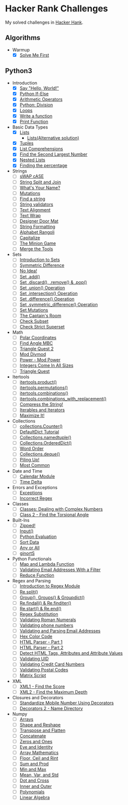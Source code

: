 # Hacker Rank Challenges

My solved challenges in [Hacker Hank](https://www.hackerrank.com/robertopc).

## Algorithms
* Warmup
    - [x] [Solve Me First](python3/introduction/solve-me-first.py)
## Python3
* Introduction
    - [x] [Say "Hello, World!"](python3/introduction/py-hello-world.py)
    - [x] [Python If-Else](python3/introduction/if-else.py)
    - [x] [Arithmetic Operators](python3/introduction/arithmetic-operators.py)
    - [x] [Python: Division](python3/introduction/division.py)
    - [x] [Loops](python3/introduction/loops.py)
    - [x] [Write a function](python3/introduction/write-a-function.py)
    - [x] [Print Function](python3/introduction/print.py)
* Basic Data Types
    - [x] [Lists](python3/basic-data-types/lists.py)
        * [Lists(Alternative solution)](python3/basic-data-types/lists-alternative-for-humans.py)
    - [x] [Tuples](python3/basic-data-types/tuples.py)
    - [x] [List Comprehensions](python3/basic-data-types/list-comprehensions.py)
    - [x] [Find the Second Largest Number](python3/basic-data-types/find-second-maximum-number-in-a-list.py)
    - [x] [Nested Lists](python3/basic-data-types/nested-list.py)
    - [x] [Finding the percentage](python3/basic-data-types/finding-the-percentage.py)
* Strings
    - [ ] [sWAP cASE](python3/strings/swap-case.py)
    - [ ] [String Split and Join](python3/strings/string-split-and-join.py)
    - [ ] [What's Your Name?](python3/strings/what-is-your-name.py)
    - [ ] [Mutations](python3/strings/mutations.py)
    - [ ] [Find a string](python3/strings/find-a-string.py)
    - [ ] [String validators](python3/strings/string-validators.py)
    - [ ] [Text Alignment](python3/strings/text-alignment.py)
    - [ ] [Text Wrap](python3/strings/text-wrap.py)
    - [ ] [Designer Door Mat](python3/strings/designer-moot-mat.py)
    - [ ] [String Formatting](python3/strings/string-formatting.py)
    - [ ] [Alphabet Rangoli](python3/strings/alphabet-rangoli.py)
    - [ ] [Capitalize](python3/strings/capitalize.py)
    - [ ] [The Minion Game](python3/strings/the-minion-game.py)
    - [ ] [Merge the Tools](python3/strings/merge-the-tools.py)
* Sets
    - [ ] [Introduction to Sets](python3/sets/introduction-to-sets.py)
    - [ ] [Symmetric Difference](python3/sets/symmetric-difference.py)
    - [ ] [No Idea!](python3/sets/no-idea.py)
    - [ ] [Set .add()](python3/sets/set-add.py)
    - [ ] [Set .discard(), .remove() & .pop()](python3/sets/set-discard-remove-pop.py)
    - [ ] [Set .union() Operation](python3/sets/set-union-operation.py)
    - [ ] [Set .intersection() Operation](python3/sets/set-intersection-operation.py)
    - [ ] [Set .difference() Operation](python3/sets/set-difference-operation.py)
    - [ ] [Set .symmetric_difference() Operation](python3/sets/set-symmetric-difference-operation.py)
    - [ ] [Set Mutations](python3/sets/set-mutations.py)
    - [ ] [The Captain's Room](python3/sets/the-captains-room.py)
    - [ ] [Check Subset](python3/sets/check-subset.py)
    - [ ] [Check Strict Superset](python3/sets/check-strict-superset.py)
* Math
    - [ ] [Polar Coordinates](python3/math/polar-coordinates.py)
    - [ ] [Find Angle MBC](python3/math/find-angle-mbc.py)
    - [ ] [Triangle Quest 2](python3/math/triangle-quest-2.py)
    - [ ] [Mod Divmod](python3/math/mod-divmod.py)
    - [ ] [Power - Mod Power](python3/math/power-mod-power.py)
    - [ ] [Integers Come In All Sizes](python3/math/integers-come-in-all-sizes.py)
    - [ ] [Triangle Quest](python3/math/triangle-quest.py)
* Itertools
    - [ ] [itertools.product()](python3/itertools/itertools-product.py)
    - [ ] [itertools.permutations()](python3/itertools/itertools-permutations.py)
    - [ ] [itertools.combinations()](python3/itertools/itertools-combinations.py)
    - [ ] [itertools.combinations_with_replacement()](python3/itertools/itertools-combinations_with_replacement.py)
    - [ ] [Compress the String!](python3/itertools/compress_the_string.py)
    - [ ] [Iterables and Iterators](python3/itertools/iterables-and-iterators.py)
    - [ ] [Maximize It!](python3/itertools/maximize-it.py)
* Collections
    - [ ] [collections.Counter()](python3/collections/collections-counter.py)
    - [ ] [DefaultDict Tutorial](python3/collections/defaultdict-tutorial.py)
    - [ ] [Collections.namedtuple()](python3/collections/collections-namedtuple.py)
    - [ ] [Collections.OrderedDict()](python3/collections/collections-ordereddict.py)
    - [ ] [Word Order](python3/collections/word-order.py)
    - [ ] [Collections.deque()](python3/collections/collections-deque.py)
    - [ ] [Piling Up!](python3/collections/piling-up.py)
    - [ ] [Most Common](python3/collections/most-common.py)
* Date and Time
    - [ ] [Calendar Module](python3/date-and-time/calendar-module.py)
    - [ ] [Time Delta](python3/date-and-time/time-delta.py)
* Errors and Exceptions
    - [ ] [Exceptions](python3/errors-and-exceptions/exceptions.py)
    - [ ] [Incorrect Regex](python3/errors-and-exceptions/incorrect-regex.py)
* Classes
    - [ ] [Classes: Dealing with Complex Numbers](python3/classes/classes-dealing-with-complex-numbers.py)
    - [ ] [Class 2 - Find the Torsional Angle](python3/classes/class-2-find-the-torsional-angle.py)
* Built-Ins
    - [ ] [Zipped!](python3/built-ins/zipped.py)
    - [ ] [Input()](python3/built-ins/input.py)
    - [ ] [Python Evaluation](python3/built-ins/python-evaluation.py)
    - [ ] [Sort Data](python3/built-ins/sort-data.py)
    - [ ] [Any or All](python3/built-ins/any-or-all.py)
    - [ ] [ginortS](python3/built-ins/ginorts.py)
* Python Functionals
    - [ ] [Map and Lambda Function](python3/python-functionals/map-and-lambda-funciton.py)
    - [ ] [Validating Email Addresses With a Filter](python3/python-functionals/validating-email-addresses-with-a-filter.py)
    - [ ] [Reduce Function](python3/python-functionals/reduce-function.py)
* Regex and Parsing
    - [ ] [Introduction to Regex Module](python3/regex-and-parsing/introduction-to-regex-module.py)
    - [ ] [Re.split()](python3/regex-and-parsing/re-split.py)
    - [ ] [Group(), Groups() & Groupdict()](python3/regex-and-parsing/group-groups-groupdict.py)
    - [ ] [Re.findall() & Re.finditer()](python3/regex-and-parsing/re-findall-and-re-finditer.py)
    - [ ] [Re.start() & Re.end()](python3/regex-and-parsing/re-start-and-re-end.py)
    - [ ] [Regex Substitution](python3/regex-and-parsing/regex-substituion.py)
    - [ ] [Validating Roman Numerals](python3/regex-and-parsing/validating-roman-numerals.py)
    - [ ] [Validating phone numbers](python3/regex-and-parsing/validating-phone-numbers.py)
    - [ ] [Validating and Parsing Email Addresses](python3/regex-and-parsing/validating-and-parsing-email-addresses.py)
    - [ ] [Hex Color Code](python3/regex-and-parsing/hex-color-code.py)
    - [ ] [HTML Parser - Part 1](python3/regex-and-parsing/html-parsert-part1.py)
    - [ ] [HTML Parser - Part 2](python3/regex-and-parsing/html-parsert-part2.py)
    - [ ] [Detect HTML Tags, Attributes and Attribute Values](python3/regex-and-parsing/detect-html-tags-attributes-and-attribute-values.py)
    - [ ] [Validating UID](python3/regex-and-parsing/validating-uid.py)
    - [ ] [Validating Credit Card Numbers](python3/regex-and-parsing/validating-credit-card-numbers.py)
    - [ ] [Validating Postal Codes](python3/regex-and-parsing/validating-postal-codes.py)
    - [ ] [Matrix Script](python3/regex-and-parsing/matrix-script.py)
* XML
    - [ ] [XML1 - Find the Score](python3/xml/xml1-find-the-score.py)
    - [ ] [XML2 - Find the Maximum Depth](python3/xml/xml2-find-the-maximum-depth.py)
* Closures and Decorators
    - [ ] [Standardize Mobile Number Using Decorators](python3/closures-and-decorators/standardize-mobile-numbers-using-decorators.py)
    - [ ] [Decorators 2 - Name Directory](python3/closures-and-decorators/decorators2-name-directory.py)
* Numpy
    - [ ] [Arrays](python3/numpy/arrays.py)
    - [ ] [Shape and Reshape](python3/numpy/shape-and-reshape.py)
    - [ ] [Transpose and Flatten](python3/numpy/transpose-and-flatten.py)
    - [ ] [Concatenate](python3/numpy/concatenate.py)
    - [ ] [Zeros and Ones](python3/numpy/zeros-and-ones.py)
    - [ ] [Eye and Identity](python3/numpy/eyes-and-identity.py)
    - [ ] [Array Mathematics](python3/numpy/array-mathematics.py)
    - [ ] [Floor, Ceil and Rint](python3/numpy/floor-ceil-and-rint.py)
    - [ ] [Sum and Prod](python3/numpy/sum-and-prod.py)
    - [ ] [Min and Max](python3/numpy/min-and-max.py)
    - [ ] [Mean, Var, and Std](python3/numpy/mean-var-and-std.py)
    - [ ] [Dot and Cross](python3/numpy/dot-and-cross.py)
    - [ ] [Inner and Outer](python3/numpy/inner-and-outer.py)
    - [ ] [Polynomials](python3/numpy/polynomials.py)
    - [ ] [Linear Algebra](python3/numpy/linear-algebra.py)
